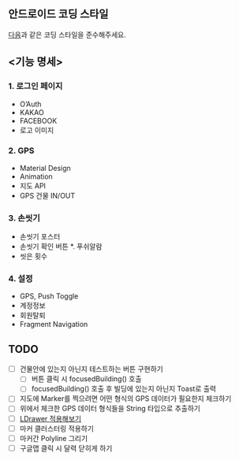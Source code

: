 ## 안드로이드 코딩 스타일
[다음](http://developer.gaeasoft.co.kr/development-guide/android-guide/android-coding-style-guide/)과 같은 코딩 스타일을 준수해주세요.

## <기능 명세>

### 1. 로그인 페이지
* O’Auth 
* KAKAO
* FACEBOOK
* 로고 이미지

### 2. GPS
* Material Design
* Animation
* 지도 API
* GPS 건물 IN/OUT

### 3. 손씻기
* 손씻기 포스터
* 손씻기 확인 버튼
*. 푸쉬알람
* 씻은 횟수

### 4. 설정
* GPS, Push Toggle
* 계정정보
* 회원탈퇴
* Fragment Navigation

## TODO

- [ ] 건물안에 있는지 아닌지 테스트하는 버튼 구현하기
  - [ ] 버튼 클릭 시 focusedBuilding() 호출
  - [ ] focusedBuilding() 호출 후 빌딩에 있는지 아닌지 Toast로 출력
- [ ] 지도에 Marker를 찍으려면 어떤 형식의 GPS 데이터가 필요한지 체크하기
- [ ] 위에서 체크한 GPS 데이터 형식들을 String 타입으로 추출하기
- [ ] [LDrawer 적용해보기](https://github.com/keklikhasan/LDrawer)
- [ ] 마커 클러스터링 적용하기
- [ ] 마커간 Polyline 그리기
- [ ] 구글맵 클릭 시 달력 닫히게 하기